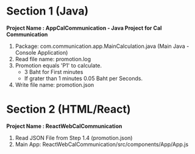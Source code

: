 # Section 1 (Java)
**Project Name : AppCalCommunication - Java Project for Cal Communication**
1. Package: com.communication.app.MainCalculation.java (Main Java - Console Application)
2. Read file name: promotion.log
3. Promotion equals 'P1' to calculate.
    * 3 Baht for First minutes 
    * If grater than 1 minutes 0.05 Baht per Seconds.
4. Write file name: promotion.json


# Section 2 (HTML/React)
**Project Name : ReactWebCalCommunication**
1. Read JSON File from Step 1.4 (promotion.json) 
2. Main App: ReactWebCalCommunication/src/components/App/App.js
